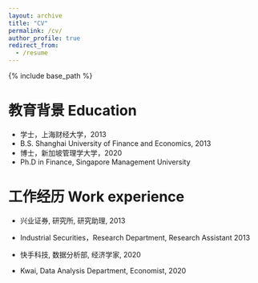 ```yaml
---
layout: archive
title: "CV"
permalink: /cv/
author_profile: true
redirect_from:
  - /resume
---
```


{% include base_path %}

教育背景 Education
======
* 学士，上海财经大学，2013
* B.S. Shanghai University of Finance and Economics, 2013
* 博士，新加坡管理学大学，2020
* Ph.D in Finance, Singapore Management University

工作经历 Work experience
======
* 兴业证券, 研究所, 研究助理, 2013
* Industrial Securities，Research Department, Research Assistant 2013

* 快手科技, 数据分析部, 经济学家, 2020
* Kwai, Data Analysis Department, Economist, 2020
